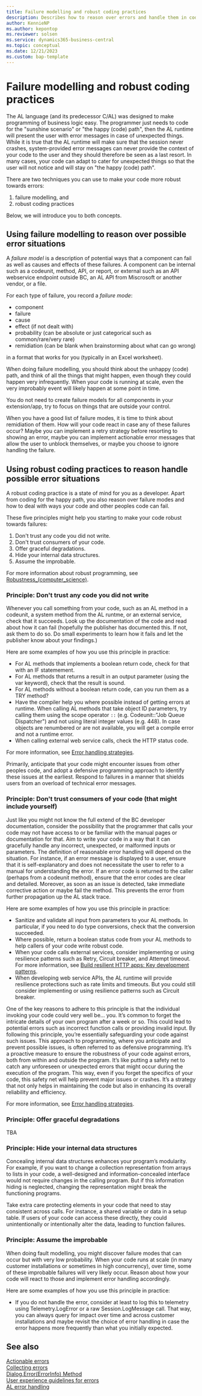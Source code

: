 ```yaml
---
title: Failure modelling and robust coding practices
description: Describes how to reason over errors and handle them in code.
author: KennieNP
ms.author: kepontop
ms.reviewer: solsen
ms.service: dynamics365-business-central
ms.topic: conceptual
ms.date: 12/21/2023
ms.custom: bap-template
---
```


# Failure modelling and robust coding practices

The AL language (and its predecessor C/AL) was designed to make programming of business logic easy. The programmer just needs to code for the "sunshine scenario" or "the happy (code) path", then the AL runtime will present the user with error messages in case of unexpected things. While it is true that the AL runtime will make sure that the session never crashes, system-provided error messages can never provide the context of your code to the user and they should therefore be seen as a last resort. In many cases, your code can adapt to cater for unexpected things so that the user will not notice and will stay on "the happy (code) path".

There are two techniques you can use to make your code more robust towards errors:

1. failure modelling, and 
2. robust coding practices

Below, we will introduce you to both concepts. 


## Using failure modelling to reason over possible error situations

A _failure model_ is a description of potential ways that a component can fail as well as causes and effects of these failures. A component can be internal such as a codeunit, method, API, or report, or  external such as an API webservice endpoint outside BC, an AL API from Miscrosoft or another vendor, or a file.

For each type of failure, you record a _failure mode_: 
- component
- failure 
- cause
- effect (if not dealt with)
- probability (can be absolute or just categorical such as common/rare/very rare)
- remidiation (can be blank when brainstorming about what can go wrong)

in a format that works for you (typically in an Excel worksheet). 

When doing failure modelling, you should think about the unhappy (code) path, and think of all the things that might happen, even though they could happen very infrequently. When your code is running at scale, even the very improbably event will likely happen at some point in time.

You do not need to create failure models for all components in your extension/app, try to focus on things that are outside your control.

When you have a good list of failure modes, it is time to think about remidiation of them. How will your code react in case any of these failures occur? Maybe you can implement a retry strategy before resorting to showing an error, maybe you can implement actionable error messages that allow the user to unblock themselves, or maybe you choose to ignore handling the failure. 


## Using robust coding practices to reason handle possible error situations

A robust coding practice is a state of mind for you as a developer. Apart from coding for the happy path, you also reason over failure modes and how to deal with ways your code and other peoples code can fail. 

These five principles might help you starting to make your code robust towards failures:

1. Don't trust any code you did not write.
2. Don't trust consumers of your code.
3. Offer graceful degradations.
4. Hide your internal data structures.
5. Assume the improbable. 

For more information about robust programming, see [Robustness_(computer_science)](https://en.wikipedia.org/wiki/Robustness_(computer_science)).


### Principle: Don't trust any code you did not write

Whenever you call something from your code, such as an AL method in a codeunit, a system method from the AL runtme, or an external service, check that it succeeds. Look up the documentation of the code and read about how it can fail (hopefully the publisher has documented this. If not, ask them to do so. Do small experiments to learn how it fails and let the publisher know about your findings.)

Here are some examples of how you use this principle in practice:

- For AL methods that implements a boolean return code, check for that with an IF statemement. 
- For AL methods that returns a result in an output parameter (using the var keyword), check that the result is sound. 
- For AL methods without a boolean return code, can you run them as a TRY method?
- Have the compiler help you where possible instead of getting errors at runtime. When calling AL methods that take object ID parameters, try calling them using the scope operator `::` (e.g. Codeunit::"Job Queue Dispatcher") and not using literal integer values (e.g. 448). In case objects are renumbered or are not available, you will get a compile error and not a runtime error.
- When calling external web service calls, check the HTTP status code.

For more information, see [Error handling strategies](devenv-al-error-handling.md#error-handling-strategies).


Primarily, anticipate that your code might encounter issues from other peoples code, and adopt a defensive programming approach to identify these issues at the earliest. Respond to failures in a manner that shields users from an overload of technical error messages.


### Principle: Don't trust consumers of your code (that might include yourself)

Just like you might not know the full extend of the BC developer documentation, consider the possibility that the programmer that calls your code may not have access to or be familiar with the manual pages or documentation for that. Aim to write your code in a way that it can gracefully handle any incorrect, unexpected, or malformed inputs or parameters. The definition of reasonable error handling will depend on the situation. For instance, if an error message is displayed to a user, ensure that it is self-explanatory and does not necessitate the user to refer to a manual for understanding the error. If an error code is returned to the caller (perhaps from a codeunit method), ensure that the error codes are clear and detailed. Moreover, as soon as an issue is detected, take immediate corrective action or maybe fail the method. This prevents the error from further propagation up the AL stack trace.

Here are some examples of how you use this principle in practice:

- Sanitize and validate all input from parameters to your AL methods. In particular, if you need to do type conversions, check that the conversion succeeded.
- Where possible, return a boolean status code from your AL methods to help callers of your code write robust code.
- When your code calls external services, consider implementing or using resilience patterns such as Retry, Circuit breaker, and Attempt timeout. For more information, see [Build resilient HTTP apps: Key development patterns](/dotnet/core/resilience/http-resilience?tabs=dotnet-cli).
- When developing web service APIs, the AL runtime will provide resilience protections such as rate limits and timeouts. But you could still consider implementing or using resilience patterns such as Circuit breaker.


One of the key reasons to adhere to this principle is that the individual invoking your code could very well be... you. It’s common to forget the intricate details of your own program after a week or so. This could lead to potential errors such as incorrect function calls or providing invalid input. By following this principle, you’re essentially safeguarding your code against such issues. This approach to programming, where you anticipate and prevent possible issues, is often referred to as defensive programming. It’s a proactive measure to ensure the robustness of your code against errors, both from within and outside the program. It’s like putting a safety net to catch any unforeseen or unexpected errors that might occur during the execution of the program. This way, even if you forget the specifics of your code, this safety net will help prevent major issues or crashes. It’s a strategy that not only helps in maintaining the code but also in enhancing its overall reliability and efficiency.


For more information, see [Error handling strategies](devenv-al-error-handling.md#error-handling-strategies).


### Principle: Offer graceful degradations

TBA

### Principle: Hide your internal data structures

Concealing internal data structures enhances your program’s modularity. For example, if you want to change a collection representation from arrays to lists in your code, a well-designed and information-concealed interface would not require changes in the calling program. But if this information hiding is neglected, changing the representation might break the functioning programs.

Take extra care protecting elements in your code that need to stay consistent across calls. For instance, a shared variable or data in a setup table. If users of your code can access these directly, they could unintentionally or intentionally alter the data, leading to function failures. 


### Principle: Assume the improbable

When doing fault modelling, you might discover failure modes that can occur but with very low probability. When your code runs at scale (in many customer installations or sometimes in high concurrency), over time, some of these improbable failures will very likely occur. Reason about how your code will react to those and implement error handling accordingly. 

Here are some examples of how you use this principle in practice:

- If you do not handle the error, consider at least to log this to telemetry using Telemetry.LogError or a raw Session.LogMessage call. That way, you can always query for impact over time and across customer installations and maybe revisit the choice of error handling in case the error happens more frequently than what you initially expected.



## See also
[Actionable errors](devenv-actionable-errors.md)    
[Collecting errors](devenv-error-collection.md)  
[Dialog.Error(ErrorInfo) Method](methods-auto/dialog/dialog-error-errorinfo-method.md)  
[User experience guidelines for errors](devenv-error-handling-guidelines.md)   
[AL error handling](devenv-al-error-handling.md)  
